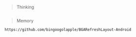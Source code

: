 > Thinking

```

```

> Memory

```
https://github.com/bingoogolapple/BGARefreshLayout-Android
```

